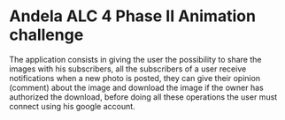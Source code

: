 # Andela ALC 4 Phase II Animation challenge

The application consists in giving the user the possibility to share the images with his subscribers, all the subscribers of a user receive notifications when a new photo is posted, they can give their opinion (comment) about the image and download the image if the owner has authorized the download, before doing all these operations the user must connect using his google account.


